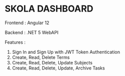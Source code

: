 # SKOLA DASHBOARD

Frontend : Angular 12

Backend  : .NET 5 WebAPI


Features :
1. Sign In and Sign Up with JWT Token Authentication
2. Create, Read, Delete Terms
3. Create, Read, Delete, Update Subjects
4. Create, Read, Delete, Update, Archive Tasks
